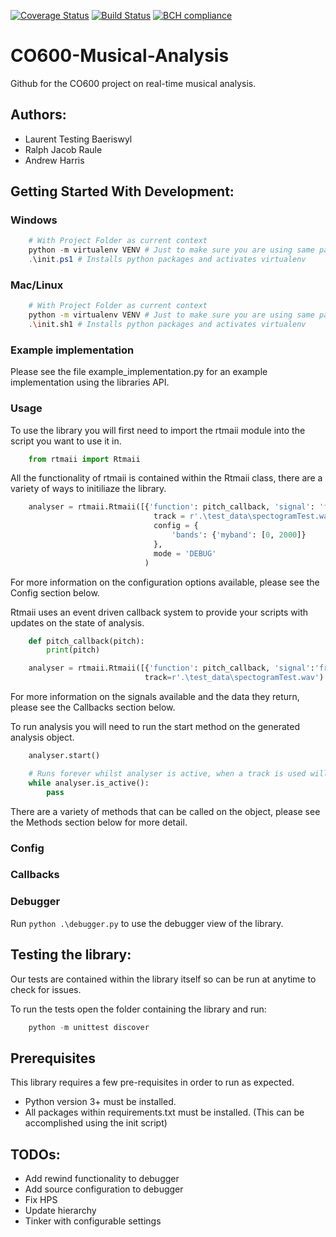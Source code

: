 [![Coverage Status](https://coveralls.io/repos/github/RTMAAI/CO600-Musical-Analysis/badge.svg?branch=master)](https://coveralls.io/github/RTMAAI/CO600-Musical-Analysis?branch=master)
[![Build Status](https://travis-ci.org/RTMAAI/CO600-Musical-Analysis.svg?branch=master)](https://travis-ci.org/RTMAAI/CO600-Musical-Analysis)
[![BCH compliance](https://bettercodehub.com/edge/badge/andrewmumblebee/CO600-Musical-Analysis?branch=master)](https://bettercodehub.com/)

# CO600-Musical-Analysis
Github for the CO600 project on real-time musical analysis.

## Authors:

* Laurent Testing Baeriswyl
* Ralph Jacob Raule
* Andrew Harris

## Getting Started With Development:

### Windows

```powershell
    # With Project Folder as current context
    python -m virtualenv VENV # Just to make sure you are using same package versions
    .\init.ps1 # Installs python packages and activates virtualenv
```

### Mac/Linux

```bash
    # With Project Folder as current context
    python -m virtualenv VENV # Just to make sure you are using same package versions
    .\init.sh1 # Installs python packages and activates virtualenv
```

### Example implementation

Please see the file example_implementation.py for an example implementation using the libraries API.

### Usage
To use the library you will first need to import the rtmaii module into the script you want to use it in.

```python
    from rtmaii import Rtmaii
```

All the functionality of rtmaii is contained within the Rtmaii class, there are a variety of ways to initiliaze the library.

```python
    analyser = rtmaii.Rtmaii([{'function': pitch_callback, 'signal': 'frequency'}],
                                track = r'.\test_data\spectogramTest.wav',
                                config = {
                                    'bands': {'myband': [0, 2000]}
                                },
                                mode = 'DEBUG'
                              )
```

For more information on the configuration options available, please see the Config section below.

Rtmaii uses an event driven callback system to provide your scripts with updates on the state of analysis.

```python
    def pitch_callback(pitch):
        print(pitch)

    analyser = rtmaii.Rtmaii([{'function': pitch_callback, 'signal':'frequency'},
                              track=r'.\test_data\spectogramTest.wav')
```

For more information on the signals available and the data they return, please see the Callbacks section below.

To run analysis you will need to run the start method on the generated analysis object.

```python
    analyser.start()

    # Runs forever whilst analyser is active, when a track is used will run until it's finished.
    while analyser.is_active():
        pass
```

There are a variety of methods that can be called on the object, please see the Methods section below for more detail.

### Config


### Callbacks


### Debugger

Run ``` python .\debugger.py ``` to use the debugger view of the library.

## Testing the library:

Our tests are contained within the library itself so can be run at anytime to check for issues.

To run the tests open the folder containing the library and run:
```powershell
    python -m unittest discover
```

## Prerequisites

This library requires a few pre-requisites in order to run as expected.
* Python version 3+ must be installed.
* All packages within requirements.txt must be installed. (This can be accomplished using the init script)

## TODOs:
* Add rewind functionality to debugger
* Add source configuration to debugger
* Fix HPS
* Update hierarchy
* Tinker with configurable settings